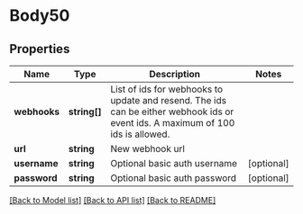 # Body50

## Properties
Name | Type | Description | Notes
------------ | ------------- | ------------- | -------------
**webhooks** | **string[]** | List of ids for webhooks to update and resend. The ids can be either webhook ids or event ids. A maximum of 100 ids is allowed. | 
**url** | **string** | New webhook url | 
**username** | **string** | Optional basic auth username | [optional] 
**password** | **string** | Optional basic auth password | [optional] 

[[Back to Model list]](../README.md#documentation-for-models) [[Back to API list]](../README.md#documentation-for-api-endpoints) [[Back to README]](../README.md)


